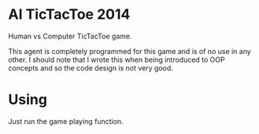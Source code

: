 # AI TicTacToe 2014

Human vs Computer TicTacToe game.

This agent is completely programmed for this game and is of no use in any other.
I should note that I wrote this when being introduced to OOP concepts and so the code design is not very good.

# Using 
Just run the game playing function.
